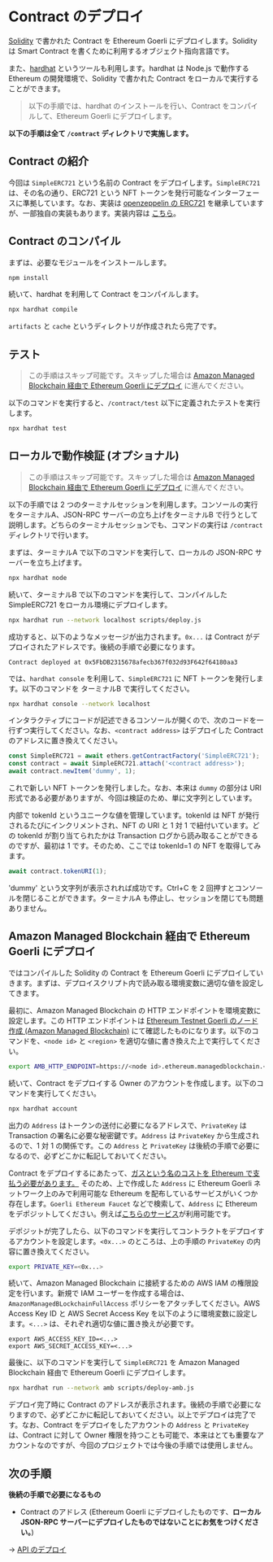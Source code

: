 # Contract のデプロイ

[Solidity](https://docs.soliditylang.org/) で書かれた Contract を Ethereum Goerli にデプロイします。Solidity は Smart Contract を書くために利用するオブジェクト指向言語です。

また、[hardhat](https://hardhat.org/) というツールも利用します。hardhat は Node.js で動作する Ethereum の開発環境で、Solidity で書かれた Contract をローカルで実行することができます。

> 以下の手順では、hardhat のインストールを行い、Contract をコンパイルして、Ethereum Goerli にデプロイします。

**以下の手順は全て `/contract` ディレクトリで実施します。**

## Contract の紹介

今回は `SimpleERC721` という名前の Contract をデプロイします。`SimpleERC721` は、その名の通り、ERC721 という NFT トークンを発行可能なインターフェースに準拠しています。なお、実装は [openzeppelin の ERC721](https://docs.openzeppelin.com/contracts/3.x/erc721) を継承していますが、一部独自の実装もあります。実装内容は [こちら](/contract/contracts/SimpleERC721.sol)。

## Contract のコンパイル

まずは、必要なモジュールをインストールします。

```bash
npm install
```

続いて、hardhat を利用して Contract をコンパイルします。

```bash
npx hardhat compile
```

`artifacts` と `cache` というディレクトリが作成されたら完了です。

## テスト

> この手順はスキップ可能です。スキップした場合は [Amazon Managed Blockchain 経由で Ethereum Goerli にデプロイ](#) に進んでください。

以下のコマンドを実行すると、`/contract/test` 以下に定義されたテストを実行します。

```bash
npx hardhat test
```

## ローカルで動作検証 (オプショナル)

> この手順はスキップ可能です。スキップした場合は [Amazon Managed Blockchain 経由で Ethereum Goerli にデプロイ](#) に進んでください。

以下の手順では 2 つのターミナルセッションを利用します。コンソールの実行をターミナルA、JSON-RPC サーバーの立ち上げをターミナルB で行うとして説明します。どちらのターミナルセッションでも、コマンドの実行は `/contract` ディレクトリで行います。

まずは、ターミナルA で以下のコマンドを実行して、ローカルの JSON-RPC サーバーを立ち上げます。

```bash
npx hardhat node
```

続いて、ターミナルB で以下のコマンドを実行して、コンパイルした SimpleERC721 をローカル環境にデプロイします。

```bash
npx hardhat run --network localhost scripts/deploy.js
```

成功すると、以下のようなメッセージが出力されます。`0x...` は Contract がデプロイされたアドレスです。後続の手順で必要になります。

```
Contract deployed at 0x5FbDB2315678afecb367f032d93F642f64180aa3
```

では、`hardhat console` を利用して、`SimpleERC721` に NFT トークンを発行します。以下のコマンドを ターミナルB で実行してください。

```bash
npx hardhat console --network localhost
```

インタラクティブにコードが記述できるコンソールが開くので、次のコードを一行ずつ実行してください。なお、`<contract address>` はデプロイした Contract のアドレスに置き換えてください。

```js
const SimpleERC721 = await ethers.getContractFactory('SimpleERC721');
const contract = await SimpleERC721.attach('<contract address>');
await contract.newItem('dummy', 1);
```

これで新しい NFT トークンを発行しました。なお、本来は `dummy` の部分は URI 形式である必要がありますが、今回は検証のため、単に文字列としています。

内部で tokenId というユニークな値を管理しています。tokenId は NFT が発行されるたびにインクリメントされ、NFT の URI と 1 対 1 で紐付いています。どの tokenId が割り当てられたかは Transaction ログから読み取ることができるのですが、最初は 1 です。そのため、ここでは tokenId=1 の NFT を取得してみます。

```js
await contract.tokenURI(1);
```

'dummy' という文字列が表示されれば成功です。Ctrl+C を 2 回押すとコンソールを閉じることができます。ターミナルA も停止し、セッションを閉じても問題ありません。

## Amazon Managed Blockchain 経由で Ethereum Goerli にデプロイ

ではコンパイルした Solidity の Contract を Ethereum Goerli にデプロイしていきます。まずは、デプロイスクリプト内で読み取る環境変数に適切な値を設定してきます。

最初に、Amazon Managed Blockchain の HTTP エンドポイントを環境変数に設定します。この HTTP エンドポイントは [Ethereum Testnet Goerli のノード作成 (Amazon Managed Blockchain)](/docs/ja/DOCS_01_CREATE_AMB.md) にて確認したものになります。以下のコマンドを、`<node id>` と `<region>` を適切な値に書き換えた上で実行してください。

```bash
export AMB_HTTP_ENDPOINT=https://<node id>.ethereum.managedblockchain.<region>.amazonaws.com
```

続いて、Contract をデプロイする Owner のアカウントを作成します。以下のコマンドを実行してください。

```bash
npx hardhat account
```

出力の `Address` はトークンの送付に必要になるアドレスで、`PrivateKey` は Transaction の署名に必要な秘密鍵です。`Address` は `PrivateKey` から生成されるので、1 対 1 の関係です。この `Address` と `PrivateKey` は後続の手順で必要になるので、必ずどこかに転記しておいてください。

Contract をデプロイするにあたって、[ガスという名のコストを Ethereum で支払う必要があります。](https://ethereum.org/en/developers/docs/gas/) そのため、上で作成した `Address` に Ethereum Goerli ネットワーク上のみで利用可能な Ethereum を配布しているサービスがいくつか存在します。`Goerli Ethereum Faucet` などで検索して、`Address` に Ethereum をデポジットしてください。例えば[こちらのサービス](https://goerlifaucet.com/)が利用可能です。

デポジットが完了したら、以下のコマンドを実行してコントラクトをデプロイするアカウントを設定します。`<0x...>` のところは、上の手順の `PrivateKey` の内容に置き換えてください。

```bash
export PRIVATE_KEY=<0x...>
```

続いて、Amazon Managed Blockchain に接続するための AWS IAM の権限設定を行います。新規で IAM ユーザーを作成する場合は、`AmazonManagedBLockchainFullAccess` ポリシーをアタッチしてください。AWS Access Key ID と AWS Secret Access Key を以下のように環境変数に設定します。`<...>` は、それぞれ適切な値に置き換えが必要です。

```
export AWS_ACCESS_KEY_ID=<...>
export AWS_SECRET_ACCESS_KEY=<...>
```

最後に、以下のコマンドを実行して `SimpleERC721` を Amazon Managed Blockchain 経由で Ethereum Goerli にデプロイします。

```bash
npx hardhat run --network amb scripts/deploy-amb.js
```

デプロイ完了時に Contract のアドレスが表示されます。後続の手順で必要になりますので、必ずどこかに転記しておいてください。以上でデプロイは完了です。なお、Contract をデプロイをしたアカウントの `Address` と `PrivateKey` は、Contract に対して Owner 権限を持つことも可能で、本来はとても重要なアカウントなのですが、今回のプロジェクトでは今後の手順では使用しません。

## 次の手順

**後続の手順で必要になるもの**
- Contract のアドレス (Ethereum Goerli にデプロイしたものです、**ローカル JSON-RPC サーバーにデプロイしたものではないことにお気をつけください。**)

-> [API のデプロイ](/docs/ja/DOCS_03_DEPLOY_API.md)
